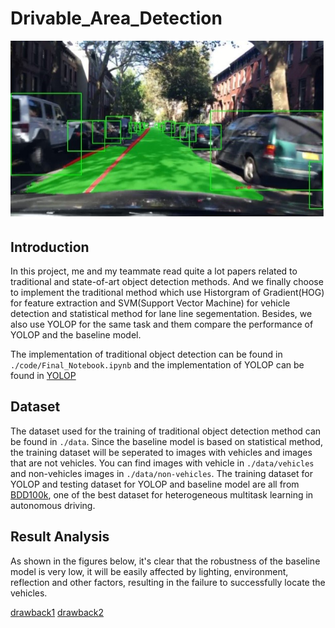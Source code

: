# Drivable_Area_Detection

![Drivable_Area_Detection](https://github.com/HQR2000/Drivable_Area_Detection/blob/main/Public/Drivable_Area_Detection.jpg)

## Introduction

In this project, me and my teammate read quite a lot papers related to traditional and state-of-art object detection methods. And we finally choose to implement the traditional method which use Historgram of Gradient(HOG) for feature extraction and SVM(Support Vector Machine) for vehicle detection and statistical method for lane line segementation. Besides, we also use YOLOP for the same task and them compare the performance of YOLOP and the baseline model.

The implementation of traditional object detection can be found in `./code/Final_Notebook.ipynb` and the implementation of YOLOP can be found in [YOLOP](https://github.com/hustvl/YOLOP)

## Dataset

The dataset used for the training of traditional object detection method can be found in `./data`. Since the baseline model is based on statistical method, the training dataset will be seperated to images with vehicles and images that are not vehicles. You can find images with vehicle in `./data/vehicles` and non-vehicles images in `./data/non-vehicles`. The training dataset for YOLOP and testing dataset for YOLOP and baseline model are all from [BDD100k](https://www.bdd100k.com), one of the best dataset for heterogeneous multitask learning in autonomous driving.

## Result Analysis
As shown in the figures below, it's clear that the robustness of the baseline model is very low, it will be easily affected by lighting, environment, reflection and other factors, resulting in the failure to successfully locate the vehicles.

[drawback1](https://github.com/HQR2000/Drivable_Area_Detection/blob/main/Public/drawback1.jpg)
[drawback2](https://github.com/HQR2000/Drivable_Area_Detection/blob/main/Public/drawback2.jpg)
